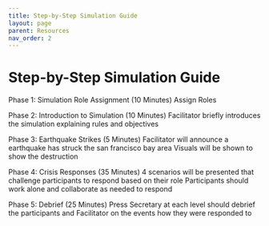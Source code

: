 ```yaml
---
title: Step-by-Step Simulation Guide
layout: page
parent: Resources
nav_order: 2
---
```


# Step-by-Step Simulation Guide

Phase 1: Simulation Role Assignment (10 Minutes)
Assign Roles

Phase 2: Introduction to Simulation (10 Minutes)
Facilitator briefly introduces the simulation explaining rules and objectives  

Phase 3: Earthquake Strikes (5 Minutes)
Facilitator will announce a earthquake has struck the san francisco bay area
Visuals will be shown to show the destruction  

Phase 4: Crisis Responses (35 Minutes)
4 scenarios will be presented that challenge participants to respond based on their role 
Participants should work alone and collaborate as needed to respond

Phase 5: Debrief (25 Minutes)
Press Secretary at each level should debrief the participants and Facilitator on the events how they were responded to

